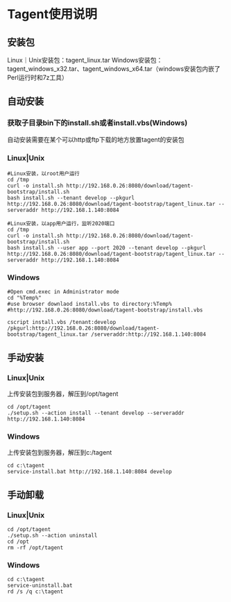 # Tagent使用说明
## 安装包
Linux｜Unix安装包：tagent_linux.tar
Windows安装包：tagent_windows_x32.tar、tagent_windows_x64.tar（windows安装包内嵌了Perl运行时和7z工具）

## 自动安装
### 获取子目录bin下的install.sh或者install.vbs(Windows)
自动安装需要在某个可以http或ftp下载的地方放置tagent的安装包

### Linux|Unix
```shell
#Linux安装，以root用户运行
cd /tmp
curl -o install.sh http://192.168.0.26:8080/download/tagent-bootstrap/install.sh
bash install.sh --tenant develop --pkgurl http://192.168.0.26:8080/download/tagent-bootstrap/tagent_linux.tar --serveraddr http://192.168.1.140:8084
```

```shell
#Linux安装，以app用户运行，监听2020端口
cd /tmp
curl -o install.sh http://192.168.0.26:8080/download/tagent-bootstrap/install.sh
bash install.sh --user app --port 2020 --tenant develop --pkgurl http://192.168.0.26:8080/download/tagent-bootstrap/tagent_linux.tar --serveraddr http://192.168.1.140:8084
```

### Windows
```shell
#Open cmd.exec in Administrator mode
cd "%Temp%"
#use browser downlaod install.vbs to directory:%Temp%
#http://192.168.0.26:8080/download/tagent-bootstrap/install.vbs

cscript install.vbs /tenant:develop /pkgurl:http://192.168.0.26:8080/download/tagent-bootstrap/tagent_linux.tar /serveraddr:http://192.168.1.140:8084
```

## 手动安装
### Linux|Unix
上传安装包到服务器，解压到/opt/tagent
```shell
cd /opt/tagent
./setup.sh --action install --tenant develop --serveraddr http://192.168.1.140:8084
```

### Windows
上传安装包到服务器，解压到c:/tagent
```shell
cd c:\tagent
service-install.bat http://192.168.1.140:8084 develop
```


## 手动卸载
### Linux|Unix
```shell
cd /opt/tagent
./setup.sh --action uninstall
cd /opt
rm -rf /opt/tagent
```

### Windows
```shell
cd c:\tagent
service-uninstall.bat
rd /s /q c:\tagent
```
